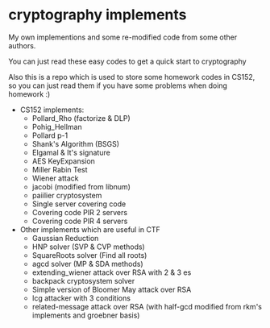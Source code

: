 # cryptography implements
My own implementions and some re-modified code from some other authors.

You can just read these easy codes to get a quick start to cryptography

Also this is a repo which is used to store some homework codes in CS152, so you can just read them if you have some problems when doing homework :)

+ CS152 implements:
  + Pollard_Rho (factorize & DLP)
  + Pohig_Hellman
  + Pollard p-1
  + Shank's Algorithm (BSGS)
  + Elgamal & It's signature
  + AES KeyExpansion
  + Miller Rabin Test
  + Wiener attack
  + jacobi (modified from libnum)
  + paiilier cryptosystem
  + Single server covering code
  + Covering code PIR 2 servers
  + Covering code PIR 4 servers
+ Other implements which are useful in CTF
  + Gaussian Reduction
  + HNP solver (SVP & CVP methods)
  + SquareRoots solver (Find all roots)
  + agcd solver (MP & SDA methods)
  + extending_wiener attack over RSA with 2 & 3 es
  + backpack cryptosystem solver
  + Simple version of Bloomer May attack over RSA
  + lcg attacker with 3 conditions
  + related-message attack over RSA (with half-gcd modified from rkm's implements and groebner basis)
